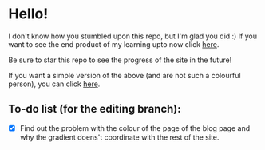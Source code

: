 # Hello!

I don't know how you stumbled upon this repo, but I'm glad you did :) If you want to see the end product of my learning upto now click [here](http://biratkk.github.io/portfolioSite).

Be sure to star this repo to see the progress of the site in the future!

If you want a simple version of the above (and are not such a colourful person), you can click [here](https://biratkk.github.io/).


## To-do list (for the editing branch):

- [x] Find out the problem with the colour of the page of the blog page and why the gradient doens't coordinate with the rest of the site.